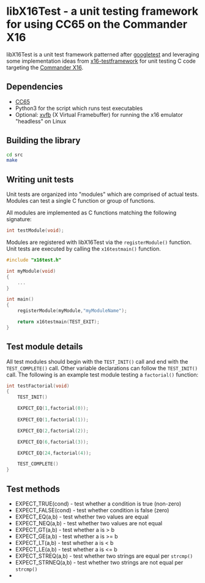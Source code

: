 # libX16Test - a unit testing framework for using CC65 on the Commander X16

libX16Test is a unit test framework patterned after [googletest](https://github.com/google/googletest) and leveraging some implementation ideas from [x16-testframework](https://github.com/hasenbanck/x16-testframework) for unit testing C code targeting the [Commander X16](http://commanderx16.com/).

## Dependencies
* [CC65](https://github.com/cc65/cc65)
* Python3 for the script which runs test executables
* Optional: [xvfb](https://www.x.org/releases/X11R7.6/doc/man/man1/Xvfb.1.xhtml) (X Virtual Framebuffer) for running the x16 emulator "headless" on Linux

## Building the library
```bash
cd src
make
```

## Writing unit tests
Unit tests are organized into "modules" which are comprised of actual tests.  Modules can test a single C function or group of functions.

All modules are implemented as C functions matching the following signature:
```c
int testModule(void);
```

Modules are registered with libX16Test via the `registerModule()` function.  Unit tests are executed by calling the `x16testmain()` function.
```c
#include "x16test.h"

int myModule(void)
{
    ...
}

int main()
{
    registerModule(myModule,"myModuleName");

    return x16testmain(TEST_EXIT);
}
```

## Test module details
All test modules should begin with the `TEST_INIT()` call and end with the `TEST_COMPLETE()` call.  Other variable declarations can follow the `TEST_INIT()` call.  The following is an example test module testing a `factorial()` function:

```c
int testFactorial(void)
{
    TEST_INIT()

    EXPECT_EQ(1,factorial(0));
    
    EXPECT_EQ(1,factorial(1));

    EXPECT_EQ(2,factorial(2));

    EXPECT_EQ(6,factorial(3));

    EXPECT_EQ(24,factorial(4));

    TEST_COMPLETE()
}
```

## Test methods
* EXPECT_TRUE(cond) - test whether a condition is true (non-zero)
* EXPECT_FALSE(cond) - test whether condition is false (zero)
* EXPECT_EQ(a,b) - test whether two values are equal
* EXPECT_NEQ(a,b) - test whether two values are not equal
* EXPECT_GT(a,b) - test whether a is > b
* EXPECT_GE(a,b) - test whether a is >= b
* EXPECT_LT(a,b) - test whether a is < b
* EXPECT_LE(a,b) - test whether a is <= b
* EXPECT_STREQ(a,b) - test whether two strings are equal per `strcmp()`
* EXPECT_STRNEQ(a,b) - test whether two strings are not equal per `strcmp()`
* 